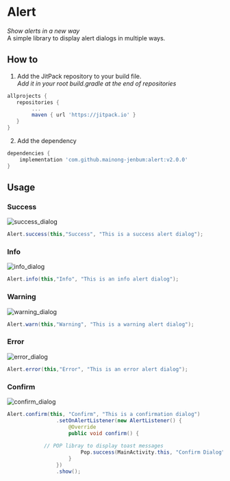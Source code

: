 # Alert

*Show alerts in a new way* \
A simple library to display alert dialogs in multiple ways.

## How to

1. Add the JitPack repository to your build file.\
*Add it in your root build.gradle at the end of repositories*


```gradle
allprojects {
   repositories {
        ...
	    maven { url 'https://jitpack.io' }
   }
}
```

2. Add the dependency

```gradle
dependencies {
	implementation 'com.github.mainong-jenbum:alert:v2.0.0'
}

```

## Usage

### Success
![success_dialog](https://user-images.githubusercontent.com/23124053/58652792-fba45d80-8331-11e9-854f-7429bae04196.png)
```java
Alert.success(this,"Success", "This is a success alert dialog");
```

### Info
![info_dialog](https://user-images.githubusercontent.com/23124053/58652791-fb0bc700-8331-11e9-822c-c342368567a3.png)
```java
Alert.info(this,"Info", "This is an info alert dialog");
```

### Warning
![warning_dialog](https://user-images.githubusercontent.com/23124053/58652796-fcd58a80-8331-11e9-920c-a77aeba53af0.png)
```java
Alert.warn(this,"Warning", "This is a warning alert dialog");
```

### Error
![error_dialog](https://user-images.githubusercontent.com/23124053/58652789-f9da9a00-8331-11e9-95d8-1a37e6f4adf6.png)
```java
Alert.error(this,"Error", "This is an error alert dialog");
```

### Confirm
![confirm_dialog](https://user-images.githubusercontent.com/23124053/58652782-f8a96d00-8331-11e9-9bc6-9665a43304ec.png)
```java
Alert.confirm(this, "Confirm", "This is a confirmation dialog")
                .setOnAlertListener(new AlertListener() {
                    @Override
                    public void confirm() {
		    
		    // POP libray to display toast messages
                        Pop.success(MainActivity.this, "Confirm Dialog");
                    }
                })
                .show();
```
